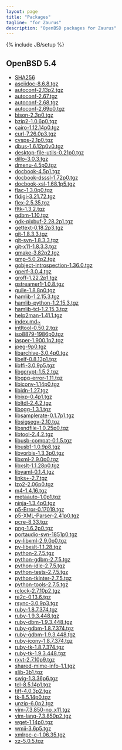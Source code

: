 ```yaml
---
layout: page
title: "Packages"
tagline: "for Zaurus"
description: "OpenBSD packages for Zaurus"
---
```

{% include JB/setup %}

## OpenBSD 5.4

<ul>
<li><a href="/OpenBSD/5.4/packages/zaurus/SHA256">SHA256</a></li>
<li><a href="/OpenBSD/5.4/packages/zaurus/asciidoc-8.6.8.tgz">asciidoc-8.6.8.tgz</a></li>
<li><a href="/OpenBSD/5.4/packages/zaurus/autoconf-2.13p2.tgz">autoconf-2.13p2.tgz</a></li>
<li><a href="/OpenBSD/5.4/packages/zaurus/autoconf-2.67.tgz">autoconf-2.67.tgz</a></li>
<li><a href="/OpenBSD/5.4/packages/zaurus/autoconf-2.68.tgz">autoconf-2.68.tgz</a></li>
<li><a href="/OpenBSD/5.4/packages/zaurus/autoconf-2.69p0.tgz">autoconf-2.69p0.tgz</a></li>
<li><a href="/OpenBSD/5.4/packages/zaurus/bison-2.3p0.tgz">bison-2.3p0.tgz</a></li>
<li><a href="/OpenBSD/5.4/packages/zaurus/bzip2-1.0.6p0.tgz">bzip2-1.0.6p0.tgz</a></li>
<li><a href="/OpenBSD/5.4/packages/zaurus/cairo-1.12.14p0.tgz">cairo-1.12.14p0.tgz</a></li>
<li><a href="/OpenBSD/5.4/packages/zaurus/curl-7.26.0p3.tgz">curl-7.26.0p3.tgz</a></li>
<li><a href="/OpenBSD/5.4/packages/zaurus/cvsps-2.1p0.tgz">cvsps-2.1p0.tgz</a></li>
<li><a href="/OpenBSD/5.4/packages/zaurus/dbus-1.6.12p0v0.tgz">dbus-1.6.12p0v0.tgz</a></li>
<li><a href="/OpenBSD/5.4/packages/zaurus/desktop-file-utils-0.21p0.tgz">desktop-file-utils-0.21p0.tgz</a></li>
<li><a href="/OpenBSD/5.4/packages/zaurus/dillo-3.0.3.tgz">dillo-3.0.3.tgz</a></li>
<li><a href="/OpenBSD/5.4/packages/zaurus/dmenu-4.5p0.tgz">dmenu-4.5p0.tgz</a></li>
<li><a href="/OpenBSD/5.4/packages/zaurus/docbook-4.5p1.tgz">docbook-4.5p1.tgz</a></li>
<li><a href="/OpenBSD/5.4/packages/zaurus/docbook-dsssl-1.72p0.tgz">docbook-dsssl-1.72p0.tgz</a></li>
<li><a href="/OpenBSD/5.4/packages/zaurus/docbook-xsl-1.68.1p5.tgz">docbook-xsl-1.68.1p5.tgz</a></li>
<li><a href="/OpenBSD/5.4/packages/zaurus/flac-1.3.0p0.tgz">flac-1.3.0p0.tgz</a></li>
<li><a href="/OpenBSD/5.4/packages/zaurus/fldigi-3.21.72.tgz">fldigi-3.21.72.tgz</a></li>
<li><a href="/OpenBSD/5.4/packages/zaurus/flex-2.5.35.tgz">flex-2.5.35.tgz</a></li>
<li><a href="/OpenBSD/5.4/packages/zaurus/fltk-1.3.2.tgz">fltk-1.3.2.tgz</a></li>
<li><a href="/OpenBSD/5.4/packages/zaurus/gdbm-1.10.tgz">gdbm-1.10.tgz</a></li>
<li><a href="/OpenBSD/5.4/packages/zaurus/gdk-pixbuf-2.28.2p1.tgz">gdk-pixbuf-2.28.2p1.tgz</a></li>
<li><a href="/OpenBSD/5.4/packages/zaurus/gettext-0.18.2p3.tgz">gettext-0.18.2p3.tgz</a></li>
<li><a href="/OpenBSD/5.4/packages/zaurus/git-1.8.3.3.tgz">git-1.8.3.3.tgz</a></li>
<li><a href="/OpenBSD/5.4/packages/zaurus/git-svn-1.8.3.3.tgz">git-svn-1.8.3.3.tgz</a></li>
<li><a href="/OpenBSD/5.4/packages/zaurus/git-x11-1.8.3.3.tgz">git-x11-1.8.3.3.tgz</a></li>
<li><a href="/OpenBSD/5.4/packages/zaurus/gmake-3.82p2.tgz">gmake-3.82p2.tgz</a></li>
<li><a href="/OpenBSD/5.4/packages/zaurus/gmp-5.0.2p2.tgz">gmp-5.0.2p2.tgz</a></li>
<li><a href="/OpenBSD/5.4/packages/zaurus/gobject-introspection-1.36.0.tgz">gobject-introspection-1.36.0.tgz</a></li>
<li><a href="/OpenBSD/5.4/packages/zaurus/gperf-3.0.4.tgz">gperf-3.0.4.tgz</a></li>
<li><a href="/OpenBSD/5.4/packages/zaurus/groff-1.22.2p1.tgz">groff-1.22.2p1.tgz</a></li>
<li><a href="/OpenBSD/5.4/packages/zaurus/gstreamer1-1.0.8.tgz">gstreamer1-1.0.8.tgz</a></li>
<li><a href="/OpenBSD/5.4/packages/zaurus/guile-1.8.8p0.tgz">guile-1.8.8p0.tgz</a></li>
<li><a href="/OpenBSD/5.4/packages/zaurus/hamlib-1.2.15.3.tgz">hamlib-1.2.15.3.tgz</a></li>
<li><a href="/OpenBSD/5.4/packages/zaurus/hamlib-python-1.2.15.3.tgz">hamlib-python-1.2.15.3.tgz</a></li>
<li><a href="/OpenBSD/5.4/packages/zaurus/hamlib-tcl-1.2.15.3.tgz">hamlib-tcl-1.2.15.3.tgz</a></li>
<li><a href="/OpenBSD/5.4/packages/zaurus/help2man-1.41.1.tgz">help2man-1.41.1.tgz</a></li>
<li><a href="/OpenBSD/5.4/packages/zaurus/index.md~">index.md~</a></li>
<li><a href="/OpenBSD/5.4/packages/zaurus/intltool-0.50.2.tgz">intltool-0.50.2.tgz</a></li>
<li><a href="/OpenBSD/5.4/packages/zaurus/iso8879-1986p0.tgz">iso8879-1986p0.tgz</a></li>
<li><a href="/OpenBSD/5.4/packages/zaurus/jasper-1.900.1p2.tgz">jasper-1.900.1p2.tgz</a></li>
<li><a href="/OpenBSD/5.4/packages/zaurus/jpeg-9p0.tgz">jpeg-9p0.tgz</a></li>
<li><a href="/OpenBSD/5.4/packages/zaurus/libarchive-3.0.4p0.tgz">libarchive-3.0.4p0.tgz</a></li>
<li><a href="/OpenBSD/5.4/packages/zaurus/libelf-0.8.13p1.tgz">libelf-0.8.13p1.tgz</a></li>
<li><a href="/OpenBSD/5.4/packages/zaurus/libffi-3.0.9p5.tgz">libffi-3.0.9p5.tgz</a></li>
<li><a href="/OpenBSD/5.4/packages/zaurus/libgcrypt-1.5.2.tgz">libgcrypt-1.5.2.tgz</a></li>
<li><a href="/OpenBSD/5.4/packages/zaurus/libgpg-error-1.11.tgz">libgpg-error-1.11.tgz</a></li>
<li><a href="/OpenBSD/5.4/packages/zaurus/libiconv-1.14p0.tgz">libiconv-1.14p0.tgz</a></li>
<li><a href="/OpenBSD/5.4/packages/zaurus/libidn-1.27.tgz">libidn-1.27.tgz</a></li>
<li><a href="/OpenBSD/5.4/packages/zaurus/libixp-0.4p1.tgz">libixp-0.4p1.tgz</a></li>
<li><a href="/OpenBSD/5.4/packages/zaurus/libltdl-2.4.2.tgz">libltdl-2.4.2.tgz</a></li>
<li><a href="/OpenBSD/5.4/packages/zaurus/libogg-1.3.1.tgz">libogg-1.3.1.tgz</a></li>
<li><a href="/OpenBSD/5.4/packages/zaurus/libsamplerate-0.1.7p1.tgz">libsamplerate-0.1.7p1.tgz</a></li>
<li><a href="/OpenBSD/5.4/packages/zaurus/libsigsegv-2.10.tgz">libsigsegv-2.10.tgz</a></li>
<li><a href="/OpenBSD/5.4/packages/zaurus/libsndfile-1.0.25p0.tgz">libsndfile-1.0.25p0.tgz</a></li>
<li><a href="/OpenBSD/5.4/packages/zaurus/libtool-2.4.2.tgz">libtool-2.4.2.tgz</a></li>
<li><a href="/OpenBSD/5.4/packages/zaurus/libusb-compat-0.1.5.tgz">libusb-compat-0.1.5.tgz</a></li>
<li><a href="/OpenBSD/5.4/packages/zaurus/libusb1-1.0.9p8.tgz">libusb1-1.0.9p8.tgz</a></li>
<li><a href="/OpenBSD/5.4/packages/zaurus/libvorbis-1.3.3p0.tgz">libvorbis-1.3.3p0.tgz</a></li>
<li><a href="/OpenBSD/5.4/packages/zaurus/libxml-2.9.0p0.tgz">libxml-2.9.0p0.tgz</a></li>
<li><a href="/OpenBSD/5.4/packages/zaurus/libxslt-1.1.28p0.tgz">libxslt-1.1.28p0.tgz</a></li>
<li><a href="/OpenBSD/5.4/packages/zaurus/libyaml-0.1.4.tgz">libyaml-0.1.4.tgz</a></li>
<li><a href="/OpenBSD/5.4/packages/zaurus/links+-2.7.tgz">links+-2.7.tgz</a></li>
<li><a href="/OpenBSD/5.4/packages/zaurus/lzo2-2.06p0.tgz">lzo2-2.06p0.tgz</a></li>
<li><a href="/OpenBSD/5.4/packages/zaurus/m4-1.4.16.tgz">m4-1.4.16.tgz</a></li>
<li><a href="/OpenBSD/5.4/packages/zaurus/metaauto-1.0p1.tgz">metaauto-1.0p1.tgz</a></li>
<li><a href="/OpenBSD/5.4/packages/zaurus/ninja-1.3.4p0.tgz">ninja-1.3.4p0.tgz</a></li>
<li><a href="/OpenBSD/5.4/packages/zaurus/p5-Error-0.17019.tgz">p5-Error-0.17019.tgz</a></li>
<li><a href="/OpenBSD/5.4/packages/zaurus/p5-XML-Parser-2.41p0.tgz">p5-XML-Parser-2.41p0.tgz</a></li>
<li><a href="/OpenBSD/5.4/packages/zaurus/pcre-8.33.tgz">pcre-8.33.tgz</a></li>
<li><a href="/OpenBSD/5.4/packages/zaurus/png-1.6.2p0.tgz">png-1.6.2p0.tgz</a></li>
<li><a href="/OpenBSD/5.4/packages/zaurus/portaudio-svn-1851p0.tgz">portaudio-svn-1851p0.tgz</a></li>
<li><a href="/OpenBSD/5.4/packages/zaurus/py-libxml-2.9.0p0.tgz">py-libxml-2.9.0p0.tgz</a></li>
<li><a href="/OpenBSD/5.4/packages/zaurus/py-libxslt-1.1.28.tgz">py-libxslt-1.1.28.tgz</a></li>
<li><a href="/OpenBSD/5.4/packages/zaurus/python-2.7.5.tgz">python-2.7.5.tgz</a></li>
<li><a href="/OpenBSD/5.4/packages/zaurus/python-gdbm-2.7.5.tgz">python-gdbm-2.7.5.tgz</a></li>
<li><a href="/OpenBSD/5.4/packages/zaurus/python-idle-2.7.5.tgz">python-idle-2.7.5.tgz</a></li>
<li><a href="/OpenBSD/5.4/packages/zaurus/python-tests-2.7.5.tgz">python-tests-2.7.5.tgz</a></li>
<li><a href="/OpenBSD/5.4/packages/zaurus/python-tkinter-2.7.5.tgz">python-tkinter-2.7.5.tgz</a></li>
<li><a href="/OpenBSD/5.4/packages/zaurus/python-tools-2.7.5.tgz">python-tools-2.7.5.tgz</a></li>
<li><a href="/OpenBSD/5.4/packages/zaurus/rclock-2.7.10p2.tgz">rclock-2.7.10p2.tgz</a></li>
<li><a href="/OpenBSD/5.4/packages/zaurus/re2c-0.13.6.tgz">re2c-0.13.6.tgz</a></li>
<li><a href="/OpenBSD/5.4/packages/zaurus/rsync-3.0.9p3.tgz">rsync-3.0.9p3.tgz</a></li>
<li><a href="/OpenBSD/5.4/packages/zaurus/ruby-1.8.7.374.tgz">ruby-1.8.7.374.tgz</a></li>
<li><a href="/OpenBSD/5.4/packages/zaurus/ruby-1.9.3.448.tgz">ruby-1.9.3.448.tgz</a></li>
<li><a href="/OpenBSD/5.4/packages/zaurus/ruby-dbm-1.9.3.448.tgz">ruby-dbm-1.9.3.448.tgz</a></li>
<li><a href="/OpenBSD/5.4/packages/zaurus/ruby-gdbm-1.8.7.374.tgz">ruby-gdbm-1.8.7.374.tgz</a></li>
<li><a href="/OpenBSD/5.4/packages/zaurus/ruby-gdbm-1.9.3.448.tgz">ruby-gdbm-1.9.3.448.tgz</a></li>
<li><a href="/OpenBSD/5.4/packages/zaurus/ruby-iconv-1.8.7.374.tgz">ruby-iconv-1.8.7.374.tgz</a></li>
<li><a href="/OpenBSD/5.4/packages/zaurus/ruby-tk-1.8.7.374.tgz">ruby-tk-1.8.7.374.tgz</a></li>
<li><a href="/OpenBSD/5.4/packages/zaurus/ruby-tk-1.9.3.448.tgz">ruby-tk-1.9.3.448.tgz</a></li>
<li><a href="/OpenBSD/5.4/packages/zaurus/rxvt-2.7.10p9.tgz">rxvt-2.7.10p9.tgz</a></li>
<li><a href="/OpenBSD/5.4/packages/zaurus/shared-mime-info-1.1.tgz">shared-mime-info-1.1.tgz</a></li>
<li><a href="/OpenBSD/5.4/packages/zaurus/slib-3b1.tgz">slib-3b1.tgz</a></li>
<li><a href="/OpenBSD/5.4/packages/zaurus/swig-1.3.36p6.tgz">swig-1.3.36p6.tgz</a></li>
<li><a href="/OpenBSD/5.4/packages/zaurus/tcl-8.5.14p1.tgz">tcl-8.5.14p1.tgz</a></li>
<li><a href="/OpenBSD/5.4/packages/zaurus/tiff-4.0.3p2.tgz">tiff-4.0.3p2.tgz</a></li>
<li><a href="/OpenBSD/5.4/packages/zaurus/tk-8.5.14p0.tgz">tk-8.5.14p0.tgz</a></li>
<li><a href="/OpenBSD/5.4/packages/zaurus/unzip-6.0p2.tgz">unzip-6.0p2.tgz</a></li>
<li><a href="/OpenBSD/5.4/packages/zaurus/vim-7.3.850-no_x11.tgz">vim-7.3.850-no_x11.tgz</a></li>
<li><a href="/OpenBSD/5.4/packages/zaurus/vim-lang-7.3.850p2.tgz">vim-lang-7.3.850p2.tgz</a></li>
<li><a href="/OpenBSD/5.4/packages/zaurus/wget-1.14p0.tgz">wget-1.14p0.tgz</a></li>
<li><a href="/OpenBSD/5.4/packages/zaurus/wmii-3.6p5.tgz">wmii-3.6p5.tgz</a></li>
<li><a href="/OpenBSD/5.4/packages/zaurus/xmlrpc-c-1.06.35.tgz">xmlrpc-c-1.06.35.tgz</a></li>
<li><a href="/OpenBSD/5.4/packages/zaurus/xz-5.0.5.tgz">xz-5.0.5.tgz</a></li>
</ul>
